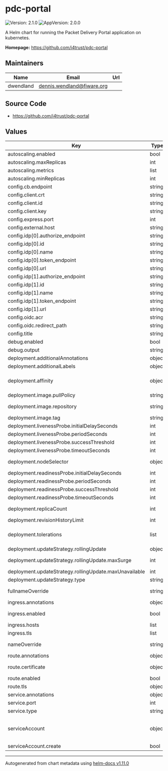 # pdc-portal

![Version: 2.1.0](https://img.shields.io/badge/Version-2.1.0-informational?style=flat-square) ![AppVersion: 2.0.0](https://img.shields.io/badge/AppVersion-2.0.0-informational?style=flat-square)

A Helm chart for running the Packet Delivery Portal application on kubernetes.

**Homepage:** <https://github.com/i4trust/pdc-portal>

## Maintainers

| Name | Email | Url |
| ---- | ------ | --- |
| dwendland | <dennis.wendland@fiware.org> |  |

## Source Code

* <https://github.com/i4trust/pdc-portal>

## Values

| Key | Type | Default | Description |
|-----|------|---------|-------------|
| autoscaling.enabled | bool | `false` | should autoscaling be enabled for the activation service |
| autoscaling.maxReplicas | int | `10` | maximum number of running pods |
| autoscaling.metrics | list | `[]` | metrics to react on |
| autoscaling.minReplicas | int | `1` | minimum number of running pods |
| config.cb.endpoint | string | `"https://localhost/ngsi-ld/v1"` | Endpoint of (API-Umbrella protected) NGSI-LD API |
| config.client.crt | string | `"<pdc-certs>"` | Client certificate (PEM certificate chain) |
| config.client.id | string | `"EU.EORI.NLPACKETDEL"` | Client ID |
| config.client.key | string | `"<pdc-private-key>"` | Client key (PEM private key) |
| config.express.port | int | `7000` | Port (Internal port of the express web server) |
| config.external.host | string | `"http://localhost"` | Host (Hostname for external access) |
| config.idp[0].authorize_endpoint | string | `"https://idp.happypets.com/authorize"` |  |
| config.idp[0].id | string | `"EU.EORI.NLHAPPYPETS"` |  |
| config.idp[0].name | string | `"Happy Pets Inc."` |  |
| config.idp[0].token_endpoint | string | `"https://idp.happypets.com/token"` |  |
| config.idp[0].url | string | `"https://idp.happypets.com"` |  |
| config.idp[1].authorize_endpoint | string | `"https://idp.nocheaper.com/authorize"` |  |
| config.idp[1].id | string | `"EU.EORI.NLNOCHEAPER"` |  |
| config.idp[1].name | string | `"No Cheaper Inc."` |  |
| config.idp[1].token_endpoint | string | `"https://idp.nocheaper.com/token"` |  |
| config.idp[1].url | string | `"https://idp.nocheaper.com"` |  |
| config.oidc.acr | string | `"urn:http://eidas.europa.eu/LoA/NotNotified/high"` | ACR values |
| config.oidc.redirect_path | string | `"/openid_connect1.0/return"` | Path for OIDC redirect callback |
| config.title | string | `"Packet Delivery Portal"` | Title of application |
| debug.enabled | bool | `false` |  |
| debug.output | string | `"portal:*"` |  |
| deployment.additionalAnnotations | object | `{}` | additional annotations for the deployment, if required |
| deployment.additionalLabels | object | `{}` | additional labels for the deployment, if required |
| deployment.affinity | object | `{}` | affinity template ref: https://kubernetes.io/docs/concepts/configuration/assign-pod-node/#affinity-and-anti-affinity |
| deployment.image.pullPolicy | string | `"IfNotPresent"` | specification of the image pull policy |
| deployment.image.repository | string | `"i4trust/pdc-portal"` | image name ref: https://hub.docker.com/r/i4trust/pdc-portal |
| deployment.image.tag | string | `"2.0.0"` | tag of the image to be used |
| deployment.livenessProbe.initialDelaySeconds | int | `20` |  |
| deployment.livenessProbe.periodSeconds | int | `10` |  |
| deployment.livenessProbe.successThreshold | int | `1` |  |
| deployment.livenessProbe.timeoutSeconds | int | `30` |  |
| deployment.nodeSelector | object | `{}` | selector template ref: https://kubernetes.io/docs/user-guide/node-selection/ |
| deployment.readinessProbe.initialDelaySeconds | int | `21` |  |
| deployment.readinessProbe.periodSeconds | int | `10` |  |
| deployment.readinessProbe.successThreshold | int | `1` |  |
| deployment.readinessProbe.timeoutSeconds | int | `30` |  |
| deployment.replicaCount | int | `1` | initial number of target replications, can be different if autoscaling is enabled |
| deployment.revisionHistoryLimit | int | `3` | number of old replicas to be retained |
| deployment.tolerations | list | `[]` | tolerations template ref: ref: https://kubernetes.io/docs/concepts/configuration/taint-and-toleration/ |
| deployment.updateStrategy.rollingUpdate | object | `{"maxSurge":1,"maxUnavailable":0}` | new pods will be added gradually |
| deployment.updateStrategy.rollingUpdate.maxSurge | int | `1` | number of pods that can be created above the desired amount while updating |
| deployment.updateStrategy.rollingUpdate.maxUnavailable | int | `0` | number of pods that can be unavailable while updating |
| deployment.updateStrategy.type | string | `"RollingUpdate"` | type of the update |
| fullnameOverride | string | `""` | option to override the fullname config in the _helpers.tpl for the whole chart |
| ingress.annotations | object | `{}` | annotations to be added to the ingress |
| ingress.enabled | bool | `false` | should there be an ingress to connect the activation service with the public internet |
| ingress.hosts | list | `[]` | all hosts to be provided |
| ingress.tls | list | `[]` | configure the ingress' tls |
| nameOverride | string | `""` | option to override the name config in the _helpers.tpl for the whole chart |
| route.annotations | object | `{}` | annotations to be added to the route |
| route.certificate | object | `{}` | see: https://github.com/FIWARE-Ops/fiware-gitops/blob/master/doc/ROUTES.md |
| route.enabled | bool | `false` | should the deployment create openshift routes |
| route.tls | object | `{}` | tls configuration for the route |
| service.annotations | object | `{}` | addtional annotations, if required |
| service.port | int | `80` | port to be used by the service |
| service.type | string | `"ClusterIP"` | service type |
| serviceAccount | object | `{"create":false}` | if a specific service account should be used, it can be configured here ref: https://kubernetes.io/docs/tasks/configure-pod-container/configure-service-account/ |
| serviceAccount.create | bool | `false` | specifies if the account should be created |

----------------------------------------------
Autogenerated from chart metadata using [helm-docs v1.11.0](https://github.com/norwoodj/helm-docs/releases/v1.11.0)
